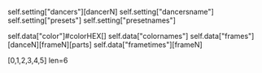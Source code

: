 self.setting["dancers"][dancerN]
self.setting["dancersname"]
self.setting["presets"]
self.setting["presetnames"]


self.data["color"]#colorHEX[]
self.data["colornames"]
self.data["frames"][danceN][frameN][parts]
self.data["frametimes"][frameN]

[0,1,2,3,4,5]
len=6

